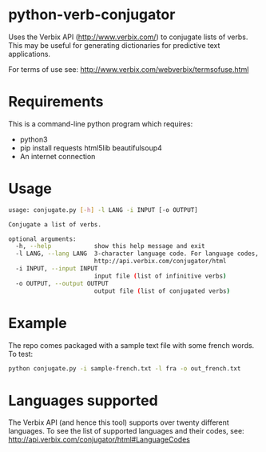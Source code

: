 # python-verb-conjugator
Uses the Verbix API (http://www.verbix.com/) to conjugate lists of verbs. This may be useful for generating dictionaries for predictive text applications.

For terms of use see: http://www.verbix.com/webverbix/termsofuse.html

# Requirements
This is a command-line python program which requires:
- python3
- pip install requests html5lib beautifulsoup4
- An internet connection

#  Usage
```bash
usage: conjugate.py [-h] -l LANG -i INPUT [-o OUTPUT]

Conjugate a list of verbs.

optional arguments:
  -h, --help            show this help message and exit
  -l LANG, --lang LANG  3-character language code. For language codes, see
                        http://api.verbix.com/conjugator/html
  -i INPUT, --input INPUT
                        input file (list of infinitive verbs)
  -o OUTPUT, --output OUTPUT
                        output file (list of conjugated verbs)
```

# Example
The repo comes packaged with a sample text file with some french words. To test:
```bash
python conjugate.py -i sample-french.txt -l fra -o out_french.txt
```

# Languages supported
The Verbix API (and hence this tool) supports over twenty different languages. To see the list of supported languages and their codes, see:
http://api.verbix.com/conjugator/html#LanguageCodes
